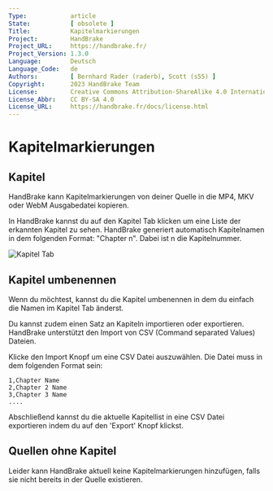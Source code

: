 ```yaml
---
Type:            article
State:           [ obsolete ]
Title:           Kapitelmarkierungen
Project:         HandBrake
Project_URL:     https://handbrake.fr/
Project_Version: 1.3.0
Language:        Deutsch
Language_Code:   de
Authors:         [ Bernhard Rader (raderb), Scott (s55) ]
Copyright:       2023 HandBrake Team
License:         Creative Commons Attribution-ShareAlike 4.0 International
License_Abbr:    CC BY-SA 4.0
License_URL:     https://handbrake.fr/docs/license.html
---
```


Kapitelmarkierungen
===============

## Kapitel

HandBrake kann Kapitelmarkierungen von deiner Quelle in die MP4, MKV oder WebM Ausgabedatei kopieren.

In HandBrake kannst du auf den Kapitel Tab klicken um eine Liste der erkannten Kapitel zu sehen. HandBrake generiert automatisch Kapitelnamen in dem folgenden Format: "Chapter n". Dabei ist n die Kapitelnummer.

![Kapitel Tab](../../../en/images/windows/chapters-1.0.0.png "Kapitel Tab")

## Kapitel umbenennen

Wenn du möchtest, kannst du die Kapitel umbenennen in dem du einfach die Namen im Kapitel Tab änderst.

Du kannst zudem einen Satz an Kapiteln importieren oder exportieren. HandBrake unterstützt den Import von CSV (Command separated Values) Dateien.

Klicke den Import Knopf um eine CSV Datei auszuwählen. Die Datei muss in dem folgenden Format sein:


```
1,Chapter Name
2,Chapter 2 Name
3,Chapter 3 Name
....
```

Abschließend kannst du die aktuelle Kapitellist in eine CSV Datei exportieren indem du auf den 'Export' Knopf klickst.

## Quellen ohne Kapitel

Leider kann HandBrake aktuell keine Kapitelmarkierungen hinzufügen, falls sie nicht bereits in der Quelle existieren.
